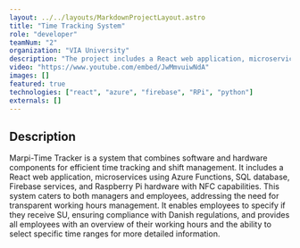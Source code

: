 ```yaml
---
layout: ../../layouts/MarkdownProjectLayout.astro
title: "Time Tracking System"
role: "developer"
teamNum: "2"
organization: "VIA University"
description: "The project includes a React web application, microservices using Azure Functions, SQL database, Firebase services, and Raspberry Pi hardware with NFC capabilities."
video: "https://www.youtube.com/embed/JwMmvuiwNdA"
images: []
featured: true
technologies: ["react", "azure", "firebase", "RPi", "python"]
externals: []
---
```


## Description

Marpi-Time Tracker is a system that combines software and hardware components for efficient time tracking and shift management. It includes a React web application, microservices using Azure Functions, SQL database, Firebase services, and Raspberry Pi hardware with NFC capabilities. This system caters to both managers and employees, addressing the need for transparent working hours management. It enables employees to specify if they receive SU, ensuring compliance with Danish regulations, and provides all employees with an overview of their working hours and the ability to select specific time ranges for more detailed information.
